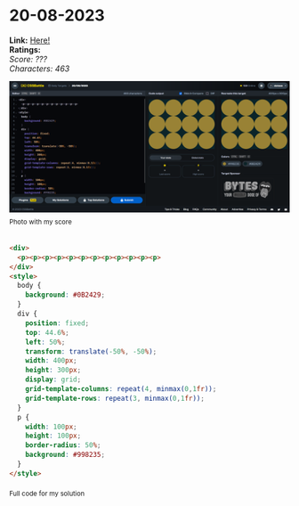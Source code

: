 # 20-08-2023

**Link:** [Here!](https://cssbattle.dev/play/TyrqA6LBgesQVJZog5fI)
<br>
**Ratings:**
<br>
*Score: ???*
<br>
*Characters: 463*

![20-08-2023](/daily-targets/08-2023/20-08-2023/20-08-2023-solution.png)
<sub>Photo with my score</sub>
<br>
<br>

```html
<div>
  <p><p><p><p><p><p><p><p><p><p><p><p>
</div>
<style>
  body {
    background: #0B2429;
  }
  div {
    position: fixed;
    top: 44.6%;
    left: 50%;
    transform: translate(-50%, -50%);
    width: 400px;
    height: 300px;
    display: grid;
    grid-template-columns: repeat(4, minmax(0,1fr));
    grid-template-rows: repeat(3, minmax(0,1fr));
  }
  p {
    width: 100px;
    height: 100px;
    border-radius: 50%;
    background: #998235;
  }
</style>
```
<sub>Full code for my solution</sub>
